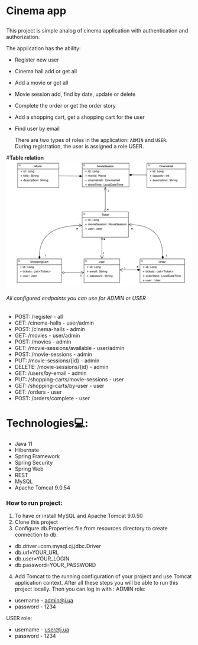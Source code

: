 ﻿# <p>Cinema app </p>

This project is simple analog of cinema application with authentication and authorization.


The application has the ability:
- Register new user
- Cinema hall add or get all
- Add a movie or get all
- Movie session add, find by date, update or delete
- Complete the order or get the order story
- Add a shopping cart, get a shopping cart for the user
- Find user by email

    There are two types of roles in the application: `ADMIN` and `USER`. </br>
During registration, the user is assigned a role USER.

#**Table relation**
![img.png](img.png)

###### All configured endpoints you can use for ADMIN or USER
- POST: /register - all
- GET: /cinema-halls - user/admin
- POST: /cinema-halls - admin
- GET: /movies - user/admin
- POST: /movies - admin
- GET: /movie-sessions/available - user/admin
- POST: /movie-sessions - admin
- PUT: /movie-sessions/{id} - admin
- DELETE: /movie-sessions/{id} - admin
- GET: /users/by-email - admin
- PUT: /shopping-carts/movie-sessions - user
- GET: /shopping-carts/by-user - user
- GET: /orders - user
- POST: /orders/complete - user
# Technologies💻:
- Java 11
- Hibernate
- Spring Framework
- Spring Security
- Spring Web
- REST
- MySQL
- Apache Tomcat 9.0.54

### How to run project:
1. To have or install MySQL and Apache Tomcat 9.0.50
2. Clone this project
3. Configure db.Properties file from resources directory to create connection to db:
- db.driver=com.mysql.cj.jdbc.Driver
- db.url=YOUR_URL
- db.user=YOUR_LOGIN
- db.password=YOUR_PASSWORD
4. Add Tomcat to the running configuration of your project and use Tomcat application context.
After all these steps you will be able to run this project locally.
Then you can log in with :
ADMIN role:
- username - admin@i.ua
- password - 1234

USER role:
- username - user@i.ua
- password - 1234
